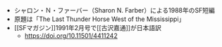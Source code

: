 
- シャロン・Ｎ・ファーバー（Sharon N. Farber）による1988年のSF短編
- 原題は「The Last Thunder Horse West of the Mississippi」
- [[SFマガジン]]1991年2月号で[[古沢嘉通]]が日本語訳
    - https://doi.org/10.11501/4411242